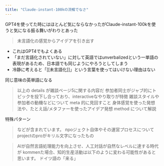 ```yaml
---
title: "Claude-instant-100kの流暢でなさ"
---
```


GPT4を使ってた時にはほとんど気にならなかったがClaude-instant-100kを使うと気になる振る舞いがわりとあった

> 未言語化の感覚からアイデアを引き出す
- これはGPT4でもよくある
- 「まだ言語化されていない」に対して英語ではunverbalizedという一単語の表現があるため、日本語でも同じようにやろうとしてしまう
- 冷静に考えると「[[未言語化]]」という言葉を使ってはいけない理由はない

同じ意味の英単語になる
> 以上の details が雑談ページ5に関する内容だ
> 参加者同士がジャブ的にトピックを投下し合っており、interactiveなやり取りが特徴
> 雑談スタイルや参加者の動機などについて meta 的に見回すこと
>  身体感覚を使った発想法や、たとえ話/メタファーを使ったアイデア発想 method について解説

特殊パターン
> などが含まれています。 проジェクト自体やその運営プロセスについて
projectのproがキリル文字になったもの

> AIが自然言語処理能力を向上させ、人工対話が自然なレベルに達する時代が kommenた場合、知的生産活動は以下のように変わる可能性があると思います。
ドイツ語の「来る」
